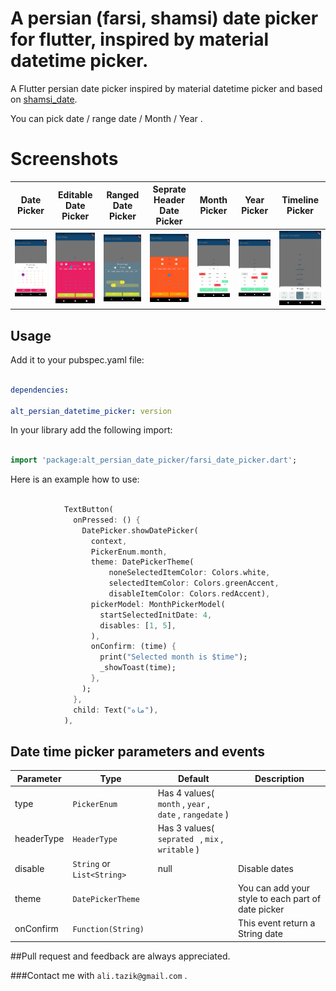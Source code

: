   

# A persian (farsi, shamsi) date picker for flutter, inspired by material datetime picker.

  

A Flutter persian date picker inspired by material datetime picker and based on [shamsi_date](https://pub.dartlang.org/packages/shamsi_date).

  

You can pick date / range date /  Month / Year .

  
  

# Screenshots

Date Picker | Editable Date Picker | Ranged Date Picker | Seprate Header Date Picker | Month Picker | Year Picker | Timeline Picker |
--- | --- | --- | --- | --- | --- | --- 
|![](https://raw.githubusercontent.com/tazik561/alt_persian_date_picker/main/images/datePicker.png) |![](https://raw.githubusercontent.com/tazik561/alt_persian_date_picker/main/images/date_picker_editable.png) |![](https://raw.githubusercontent.com/tazik561/alt_persian_date_picker/main/images/date_pickerranged.png) |![](https://raw.githubusercontent.com/tazik561/alt_persian_date_picker/main/images/date_picker_seprate.png) |![](https://raw.githubusercontent.com/tazik561/alt_persian_date_picker/main/images/month_picker.png) |![](https://raw.githubusercontent.com/tazik561/alt_persian_date_picker/main/images/year_picker.png) |![](https://raw.githubusercontent.com/tazik561/alt_persian_date_picker/main/images/date_picker_timeline.png) |

  
  

## Usage

  

Add it to your pubspec.yaml file:

  

```yaml

dependencies:

alt_persian_datetime_picker: version

```

  

In your library add the following import:

  

```dart

import 'package:alt_persian_date_picker/farsi_date_picker.dart';

```

  

Here is an example how to use:

  

```dart

            TextButton(
              onPressed: () {
                DatePicker.showDatePicker(
                  context,
                  PickerEnum.month,
                  theme: DatePickerTheme(
                      noneSelectedItemColor: Colors.white,
                      selectedItemColor: Colors.greenAccent,
                      disableItemColor: Colors.redAccent),
                  pickerModel: MonthPickerModel(
                    startSelectedInitDate: 4,
                    disables: [1, 5],
                  ),
                  onConfirm: (time) {
                    print("Selected month is $time");
                    _showToast(time);
                  },
                );
              },
              child: Text("ماه"),
            ),
```

## Date time picker parameters and events

| Parameter  | Type | Default | Description |
|-------------------------|---------------------|-----------------------------------------|------------------------------------------------------------------------------                                                                            |
| type| `PickerEnum` | Has 4 values( `month` , `year` , `date` , `rangedate` )|
| headerType| `HeaderType` | Has 3 values( `seprated ` , `mix` , `writable` )|
| disable| `String` or `List<String>` |null| Disable dates |
| theme| `DatePickerTheme` | | You can add your style to each part of date picker |
| onConfirm| `Function(String)` | | This event return a String date |

##Pull request and feedback are always appreciated.

###Contact me with `ali.tazik@gmail.com` .
